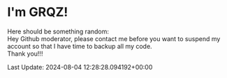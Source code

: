 # I'm GRQZ!
Here should be something random:  
Hey Github moderator, please contact me before you want to suspend my account so that I have time to backup all my code.  
Thank you!!!


Last Update: 2024-08-04 12:28:28.094192+00:00
